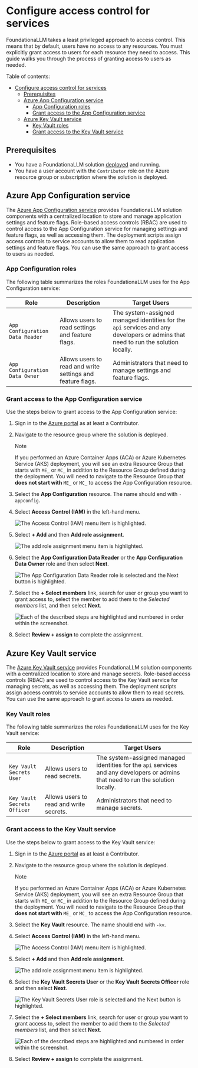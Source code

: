# Configure access control for services

FoundationaLLM takes a least privileged approach to access control. This means that by default, users have no access to any resources. You must explicitly grant access to users for each resource they need to access. This guide walks you through the process of granting access to users as needed.

Table of contents:

- [Configure access control for services](#configure-access-control-for-services)
  - [Prerequisites](#prerequisites)
  - [Azure App Configuration service](#azure-app-configuration-service)
    - [App Configuration roles](#app-configuration-roles)
    - [Grant access to the App Configuration service](#grant-access-to-the-app-configuration-service)
  - [Azure Key Vault service](#azure-key-vault-service)
    - [Key Vault roles](#key-vault-roles)
    - [Grant access to the Key Vault service](#grant-access-to-the-key-vault-service)

## Prerequisites

- You have a FoundationaLLM solution [deployed](deployment-starter.md) and running.
- You have a user account with the `Contributor` role on the Azure resource group or subscription where the solution is deployed.

## Azure App Configuration service

The [Azure App Configuration service](https://learn.microsoft.com/azure/azure-app-configuration/overview) provides FoundationaLLM solution components with a centralized location to store and manage application settings and feature flags. Role-based access controls (RBAC) are used to control access to the App Configuration service for managing settings and feature flags, as well as accessing them. The deployment scripts assign access controls to service accounts to allow them to read application settings and feature flags. You can use the same approach to grant access to users as needed.

### App Configuration roles

The following table summarizes the roles FoundationaLLM uses for the App Configuration service:

Role | Description | Target Users
--- | --- | ---
`App Configuration Data Reader` | Allows users to read settings and feature flags. | The system-assigned managed identities for the `api` services and any developers or admins that need to run the solution locally.
`App Configuration Data Owner` | Allows users to read and write settings and feature flags. | Administrators that need to manage settings and feature flags.

### Grant access to the App Configuration service

Use the steps below to grant access to the App Configuration service:

1. Sign in to the [Azure portal](https://portal.azure.com/) as at least a Contributor.
2. Navigate to the resource group where the solution is deployed.
    > [!NOTE]
    > If you performed an Azure Container Apps (ACA) or Azure Kubernetes Service (AKS) deployment, you will see an extra Resource Group that starts with `ME_` or `MC_` in addition to the Resource Group defined during the deployment. You will need to navigate to the Resource Group that **does not start with** `ME_` or `MC_` to access the App Configuration resource.
3. Select the **App Configuration** resource. The name should end with `-appconfig`.
4. Select **Access Control (IAM)** in the left-hand menu.

    ![The Access Control (IAM) menu item is highlighted.](media/appconfig-access-control-link.png)

5. Select **+ Add** and then **Add role assignment**.

    ![The add role assignment menu item is highlighted.](media/add-role-assignment-link.png)

6. Select the **App Configuration Data Reader** or the **App Configuration Data Owner** role and then select **Next**.

    ![The App Configuration Data Reader role is selected and the Next button is highlighted.](media/appconfig-add-role-assignment-role.png)

7. Select the **+ Select members** link, search for user or group you want to grant access to, select the member to add them to the _Selected members_ list, and then select **Next**.

    ![Each of the described steps are highlighted and numbered in order within the screenshot.](media/appconfig-add-role-assignment-members.png)

8. Select **Review + assign** to complete the assignment.

## Azure Key Vault service

The [Azure Key Vault service](https://learn.microsoft.com/azure/key-vault/overview) provides FoundationaLLM solution components with a centralized location to store and manage secrets. Role-based access controls (RBAC) are used to control access to the Key Vault service for managing secrets, as well as accessing them. The deployment scripts assign access controls to service accounts to allow them to read secrets. You can use the same approach to grant access to users as needed.

### Key Vault roles

The following table summarizes the roles FoundationaLLM uses for the Key Vault service:

Role | Description | Target Users
--- | --- | ---
`Key Vault Secrets User` | Allows users to read secrets. | The system-assigned managed identities for the `api` services and any developers or admins that need to run the solution locally.
`Key Vault Secrets Officer` | Allows users to read and write secrets. | Administrators that need to manage secrets.

### Grant access to the Key Vault service

Use the steps below to grant access to the Key Vault service:

1. Sign in to the [Azure portal](https://portal.azure.com/) as at least a Contributor.
2. Navigate to the resource group where the solution is deployed.
    > [!NOTE]
    > If you performed an Azure Container Apps (ACA) or Azure Kubernetes Service (AKS) deployment, you will see an extra Resource Group that starts with `ME_` or `MC_` in addition to the Resource Group defined during the deployment. You will need to navigate to the Resource Group that **does not start with** `ME_` or `MC_` to access the App Configuration resource.
3. Select the **Key Vault** resource. The name should end with `-kv`.
4. Select **Access Control (IAM)** in the left-hand menu.

    ![The Access Control (IAM) menu item is highlighted.](media/keyvault-access-control-link.png)

5. Select **+ Add** and then **Add role assignment**.

    ![The add role assignment menu item is highlighted.](media/add-role-assignment-link.png)

6. Select the **Key Vault Secrets User** or the **Key Vault Secrets Officer** role and then select **Next**.

    ![The Key Vault Secrets User role is selected and the Next button is highlighted.](media/keyvault-add-role-assignment-role.png)

7. Select the **+ Select members** link, search for user or group you want to grant access to, select the member to add them to the _Selected members_ list, and then select **Next**.

    ![Each of the described steps are highlighted and numbered in order within the screenshot.](media/keyvault-add-role-assignment-members.png)

8. Select **Review + assign** to complete the assignment.
